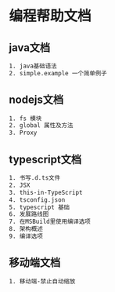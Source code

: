 # 编程帮助文档

## java文档
```txt
1. java基础语法
2. simple.example 一个简单例子

```

## nodejs文档

```txt
1. fs 模块
2. global 属性及方法
3. Proxy
```

## typescript文档

```txt
1. 书写.d.ts文件
2. JSX
3. this-in-TypeScript
4. tsconfig.json
5. typescript 基础
6. 发展路线图
7. 在MSBuild里使用编译选项
8. 架构概述
9. 编译选项
```

## 移动端文档

```txt
1. 移动端-禁止自动缩放

```